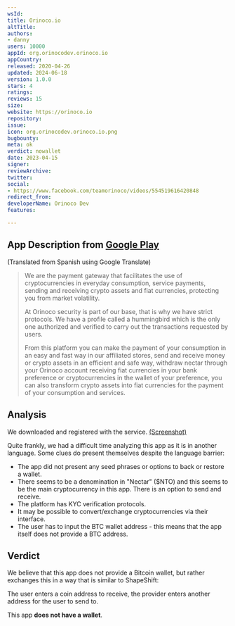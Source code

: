 ```yaml
---
wsId: 
title: Orinoco.io
altTitle: 
authors:
- danny
users: 10000
appId: org.orinocodev.orinoco.io
appCountry: 
released: 2020-04-26
updated: 2024-06-18
version: 1.0.0
stars: 4
ratings: 
reviews: 15
size: 
website: https://orinoco.io
repository: 
issue: 
icon: org.orinocodev.orinoco.io.png
bugbounty: 
meta: ok
verdict: nowallet
date: 2023-04-15
signer: 
reviewArchive: 
twitter: 
social:
- https://www.facebook.com/teamorinoco/videos/554519616420848
redirect_from: 
developerName: Orinoco Dev
features: 

---
```


## App Description from [Google Play](https://play.google.com/store/apps/details?id=org.orinocodev.orinoco.io)

(Translated from Spanish using Google Translate)

> We are the payment gateway that facilitates the use of cryptocurrencies in everyday consumption, service payments, sending and receiving crypto assets and fiat currencies, protecting you from market volatility. 
> 
> At Orinoco security is part of our base, that is why we have strict protocols. We have a profile called a hummingbird which is the only one authorized and verified to carry out the transactions requested by users.
>
> From this platform you can make the payment of your consumption in an easy and fast way in our affiliated stores, send and receive money or crypto assets in an efficient and safe way, withdraw nectar through your Orinoco account receiving fiat currencies in your bank preference or cryptocurrencies in the wallet of your preference, you can also transform crypto assets into fiat currencies for the payment of your consumption and services.

## Analysis 

We downloaded and registered with the service. [(Screenshot)](https://twitter.com/BitcoinWalletz/status/1647154594886352896)

Quite frankly, we had a difficult time analyzing this app as it is in another language. Some clues do present themselves despite the language barrier: 

- The app did not present any seed phrases or options to back or restore a wallet. 
- There seems to be a denomination in "Nectar" ($NTO) and this seems to be the main cryptocurrency in this app. There is an option to send and receive. 
- The platform has KYC verification protocols. 
- It may be possible to convert/exchange cryptocurrencies via their interface. 
- The user has to input the BTC wallet address - this means that the app itself does not provide a BTC address. 

## Verdict 

We believe that this app does not provide a Bitcoin wallet, but rather exchanges this in a way that is similar to ShapeShift:

The user enters a coin address to receive, the provider enters another address for the user to send to. 

This app **does not have a wallet**. 
